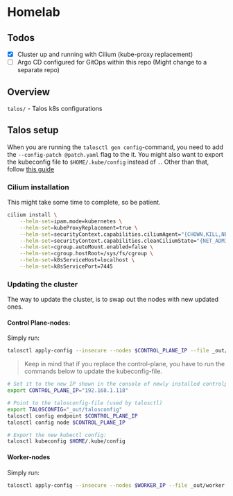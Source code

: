 # Homelab

## Todos

- [x] Cluster up and running with Cilium (kube-proxy replacement)
- [ ] Argo CD configured for GitOps within this repo (Might change to a separate repo)

## Overview

`talos/` - Talos k8s configurations

## Talos setup

When you are running the `talosctl gen config`-command, you need to add the `--config-patch @patch.yaml` flag to the it. You might also want to export the kubeconfig file to `$HOME/.kube/config` instead of `.`. Other than that, follow [this guide](https://www.talos.dev/v1.7/talos-guides/install/virtualized-platforms/proxmox/)

### Cilium installation

This might take some time to complete, so be patient.

```bash
cilium install \
    --helm-set=ipam.mode=kubernetes \
    --helm-set=kubeProxyReplacement=true \
    --helm-set=securityContext.capabilities.ciliumAgent="{CHOWN,KILL,NET_ADMIN,NET_RAW,IPC_LOCK,SYS_ADMIN,SYS_RESOURCE,DAC_OVERRIDE,FOWNER,SETGID,SETUID}" \
    --helm-set=securityContext.capabilities.cleanCiliumState="{NET_ADMIN,SYS_ADMIN,SYS_RESOURCE}" \
    --helm-set=cgroup.autoMount.enabled=false \
    --helm-set=cgroup.hostRoot=/sys/fs/cgroup \
    --helm-set=k8sServiceHost=localhost \
    --helm-set=k8sServicePort=7445
```

### Updating the cluster

The way to update the cluster, is to swap out the nodes with new updated ones.

#### Control Plane-nodes:

Simply run:

```bash
talosctl apply-config --insecure --nodes $CONTROL_PLANE_IP --file _out/controlplane.yaml
```

> Keep in mind that if you replace the control-plane, you have to run the commands below to update the kubeconfig-file.

```bash
# Set it to the new IP shown in the console of newly installed controlplane-node
export CONTROL_PLANE_IP="192.168.1.118"

# Point to the talosconfig-file (used by talosctl)
export TALOSCONFIG="_out/talosconfig"
talosctl config endpoint $CONTROL_PLANE_IP
talosctl config node $CONTROL_PLANE_IP

# Export the new kubectl config:
talosctl kubeconfig $HOME/.kube/config
```

#### Worker-nodes

Simply run:

```bash
talosctl apply-config --insecure --nodes $WORKER_IP --file _out/worker.yaml
```
